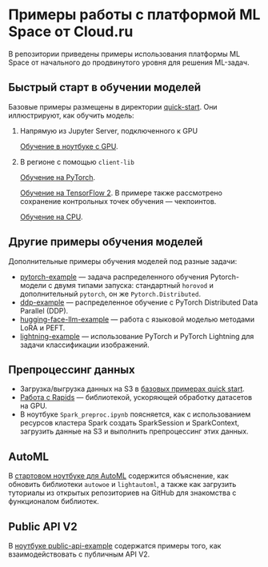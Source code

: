 # Примеры работы с платформой ML Space от Cloud.ru

В репозитории приведены примеры использования платформы ML Space от начального до продвинутого уровня для решения ML-задач.

## Быстрый старт в обучении моделей

Базовые примеры размещены в директории [quick-start](quick-start). Они иллюстрируют, как обучить модель:

1. Напрямую из Jupyter Server, подключенного к GPU
   
   [Обучение в ноутбуке с GPU](quick-start/notebooks_gpu).

2. В регионе с помощью `client-lib` 

   [Обучение на PyTorch](quick-start/job_launch_pt).

   [Обучение на TensorFlow 2](quick-start/job_launch_tf2). В примере также рассмотрено сохранение контрольных точек обучения — чекпоинтов.

   [Обучение на CPU](quick-start/job_launch_cpu).

## Другие примеры обучения моделей

Дополнительные примеры обучения моделей под разные задачи:

 * [pytorch-example](pytorch-example) — задача распределенного обучения Pytorch-модели с двумя типами запуска: стандартный `horovod` и дополнительный `pytorch`, он же `Pytorch.Distributed`.
 * [ddp-example](ddp-example) — распределенное обучение с PyTorch Distributed Data Parallel (DDP).
 * [hugging-face-llm-example](hugging-face-llm-example) — работа с языковой моделью методами LoRA и PEFT.
 * [lightning-example](lightning-example) — использование PyTorch и PyTorch Lightning для задачи классификации изображений.

## Препроцессинг данных

* Загрузка/выгрузка данных на S3 в [базовых примерах quick start](quick-start).
* [Работа с Rapids](rapids) — библиотекой, ускоряющей обработку датасетов на GPU.
* В ноутбуке `Spark_preproc.ipynb` поясняется, как c использованием ресурсов кластера Spark создать SparkSession и SparkContext, загрузить данные на S3 и выполнить препроцессинг этих данных.

## AutoML

В [стартовом ноутбуке для AutoML](automl) содержится объяснение, как обновить библиотеки `autowoe` и `lightautoml`, а также как загрузить туториалы из открытых репозиториев на GitHub для знакомства с функционалом библиотек.

## Public API V2

В [ноутбуке public-api-example](public-api-example) содержатся примеры того, как взаимодействовать с публичным API V2.
